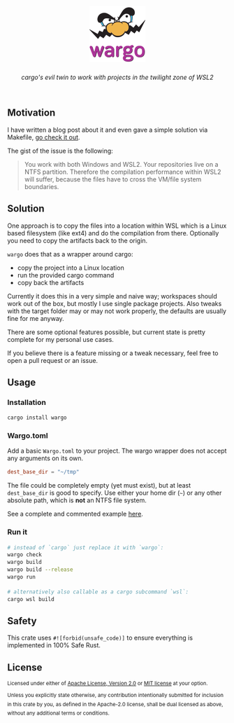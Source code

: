 <h1 align="center" title="wargo"><img src="https://raw.githubusercontent.com/asaaki/wargo/main/.assets/logo-temp@2x.png" width=128 height=128 title="wargo"></h1>
<div align="center">

_cargo's evil twin to work with projects in the twilight zone of WSL2_

</div><br />

## Motivation

I have written a blog post about it and even gave a simple solution via Makefile, [go check it out].

The gist of the issue is the following:

> You work with both Windows and WSL2.
> Your repositories live on a NTFS partition.
> Therefore the compilation performance within WSL2 will suffer,
> because the files have to cross the VM/file system boundaries.

## Solution

One approach is to copy the files into a location within WSL which is a Linux based filesystem (like ext4) and do the compilation from there. Optionally you need to copy the artifacts back to the origin.

`wargo` does that as a wrapper around cargo:
- copy the project into a Linux location
- run the provided cargo command
- copy back the artifacts

Currently it does this in a very simple and naive way; workspaces should work out of the box, but mostly I use single package projects.
Also tweaks with the target folder may or may not work properly, the defaults are usually fine for me anyway.

There are some optional features possible, but current state is pretty complete for my personal use cases.

If you believe there is a feature missing or a tweak necessary, feel free to open a pull request or an issue.

## Usage

### Installation

```sh
cargo install wargo
```

### Wargo.toml

Add a basic `Wargo.toml` to your project. The wargo wrapper does not accept any arguments on its own.

```toml
dest_base_dir = "~/tmp"
```

The file could be completely empty (yet must exist), but at least `dest_base_dir` is good to specify.
Use either your home dir (`~`) or any other absolute path, which is **not** an NTFS file system.

See a complete and commented example [here].

### Run it

```sh
# instead of `cargo` just replace it with `wargo`:
wargo check
wargo build
wargo build --release
wargo run

# alternatively also callable as a cargo subcommand `wsl`:
cargo wsl build
```

## Safety

This crate uses ``#![forbid(unsafe_code)]`` to ensure everything is implemented in 100% Safe Rust.

## License

<sup>
Licensed under either of
  <a href="https://raw.githubusercontent.com/asaaki/wargo/main/LICENSE-APACHE">Apache License, Version 2.0</a> or
  <a href="https://raw.githubusercontent.com/asaaki/wargo/main/LICENSE-MIT">MIT license</a>
at your option.
</sup>

<br/>

<sub>
Unless you explicitly state otherwise, any contribution intentionally submitted
for inclusion in this crate by you, as defined in the Apache-2.0 license, shall
be dual licensed as above, without any additional terms or conditions.
</sub>

<!-- links -->

[go check it out]: https://markentier.tech/posts/2022/01/speedy-rust-builds-under-wsl2/
[here]: https://github.com/asaaki/wargo/blob/main/Wargo.toml
